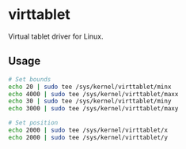 # virttablet

Virtual tablet driver for Linux.

## Usage

```sh
# Set bounds
echo 20 | sudo tee /sys/kernel/virttablet/minx
echo 4000 | sudo tee /sys/kernel/virttablet/maxx
echo 30 | sudo tee /sys/kernel/virttablet/miny
echo 3000 | sudo tee /sys/kernel/virttablet/maxy

# Set position
echo 2000 | sudo tee /sys/kernel/virttablet/x
echo 2000 | sudo tee /sys/kernel/virttablet/y
```

